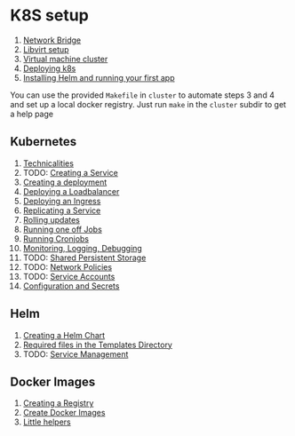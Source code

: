 # K8S setup

1. [Network Bridge](docs/Network_Bridge.md)
2. [Libvirt setup](docs/Libvirt.md)
3. [Virtual machine cluster](docs/VM_Cluster.md)
4. [Deploying k8s](docs/K8S_Deployment.md)
5. [Installing Helm and running your first app](docs/helm/Installation.md)

You can use the provided `Makefile` in `cluster` to automate steps 3 and 4 and
set up a local docker registry. Just run `make` in the `cluster` subdir to get
a help page

## Kubernetes

1. [Technicalities](docs/k8s/Technicalities.md)
2. TODO: [Creating a Service](docs/k8s/Service.md)
3. [Creating a deployment](docs/k8s/Deployments.md)
4. [Deploying a Loadbalancer](docs/k8s/Loadbalancer.md)
5. [Deploying an Ingress](docs/k8s/Ingress.md)
6. [Replicating a Service](docs/k8s/Replication.md)
7. [Rolling updates](docs/k8s/Rolling_Updates.md)
8. [Running one off Jobs](docs/k8s/Jobs.md)
9. [Running Cronjobs](docs/k8s/CronJobs.md)
10. [Monitoring, Logging, Debugging](docs/k8s/Debug.md)
11. TODO: [Shared Persistent Storage](docs/k8s/Persistent_Storage.md)
12. TODO: [Network Policies](docs/k8s/Network_Policies.md)
13. TODO: [Service Accounts](docs/k8s/Service_Accounts.md)
14. [Configuration and Secrets](docs/k8s/Configuration.md)

## Helm

1. [Creating a Helm Chart](docs/helm/Chart.md)
2. [Required files in the Templates Directory](docs/helm/Required_Templates_in_a_Chart.md)
2. TODO: [Service Management](docs/helm/Management.md)

## Docker Images

1. [Creating a Registry](docs/docker/Registry.md)
2. [Create Docker Images](docs/docker/Images.md)
3. [Little helpers](docs/docker/Little_Helpers.md)